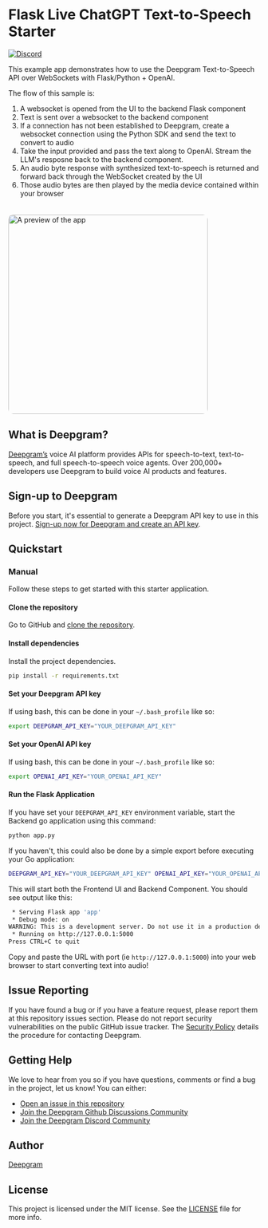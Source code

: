 # Flask Live ChatGPT Text-to-Speech Starter

[![Discord](https://dcbadge.vercel.app/api/server/xWRaCDBtW4?style=flat)](https://discord.gg/xWRaCDBtW4)

This example app demonstrates how to use the Deepgram Text-to-Speech API over WebSockets with Flask/Python + OpenAI.

The flow of this sample is:

1. A websocket is opened from the UI to the backend Flask component
1. Text is sent over a websocket to the backend component
1. If a connection has not been established to Deepgram, create a websocket connection using the Python SDK and send the text to convert to audio
1. Take the input provided and pass the text along to OpenAI. Stream the LLM's resposne back to the backend component.
1. An audio byte response with synthesized text-to-speech is returned and forward back through the WebSocket created by the UI
1. Those audio bytes are then played by the media device contained within your browser

<img src="/public/assets/preview-starter.png" alt="A preview of the app" style="width: 400px; height: auto; border-radius: 10px; margin-top: 20px;">

## What is Deepgram?

[Deepgram’s](https://deepgram.com/) voice AI platform provides APIs for speech-to-text, text-to-speech, and full speech-to-speech voice agents. Over 200,000+ developers use Deepgram to build voice AI products and features.

## Sign-up to Deepgram

Before you start, it's essential to generate a Deepgram API key to use in this project. [Sign-up now for Deepgram and create an API key](https://console.deepgram.com/signup?jump=keys).

## Quickstart

### Manual

Follow these steps to get started with this starter application.

#### Clone the repository

Go to GitHub and [clone the repository](https://github.com/deepgram-starters/flask-live-text-to-speech).

#### Install dependencies

Install the project dependencies.

```bash
pip install -r requirements.txt
```

#### Set your Deepgram API key

If using bash, this can be done in your `~/.bash_profile` like so:

```bash
export DEEPGRAM_API_KEY="YOUR_DEEPGRAM_API_KEY"
```

#### Set your OpenAI API key

If using bash, this can be done in your `~/.bash_profile` like so:

```bash
export OPENAI_API_KEY="YOUR_OPENAI_API_KEY"
```

#### Run the Flask Application

If you have set your `DEEPGRAM_API_KEY` environment variable, start the Backend go application using this command:

```bash
python app.py
```

If you haven't, this could also be done by a simple export before executing your Go application:

```bash
DEEPGRAM_API_KEY="YOUR_DEEPGRAM_API_KEY" OPENAI_API_KEY="YOUR_OPENAI_API_KEY" python app.py
```

This will start both the Frontend UI and Backend Component. You should see output like this:

```bash
 * Serving Flask app 'app'
 * Debug mode: on
WARNING: This is a development server. Do not use it in a production deployment. Use a production WSGI server instead.
 * Running on http://127.0.0.1:5000
Press CTRL+C to quit


```

Copy and paste the URL with port (ie `http://127.0.0.1:5000`) into your web browser to start converting text into audio!

## Issue Reporting

If you have found a bug or if you have a feature request, please report them at this repository issues section. Please do not report security vulnerabilities on the public GitHub issue tracker. The [Security Policy](./SECURITY.md) details the procedure for contacting Deepgram.

## Getting Help

We love to hear from you so if you have questions, comments or find a bug in the project, let us know! You can either:

- [Open an issue in this repository](https://github.com/deepgram-starters/flask-live-chatgpt-text-to-speech/issues/new)
- [Join the Deepgram Github Discussions Community](https://github.com/orgs/deepgram/discussions)
- [Join the Deepgram Discord Community](https://discord.gg/xWRaCDBtW4)

## Author

[Deepgram](https://deepgram.com)

## License

This project is licensed under the MIT license. See the [LICENSE](./LICENSE) file for more info.
